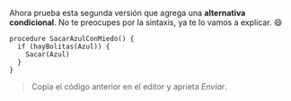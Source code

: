 Ahora prueba esta segunda versión que agrega una **alternativa condicional**. No te preocupes por la sintaxis, ya te lo vamos a explicar. :smile:

```gobstones
procedure SacarAzulConMiedo() {
  if (hayBolitas(Azul)) {
    Sacar(Azul)
  } 
}
```

> Copia el código anterior en el editor y aprieta _Enviar_.